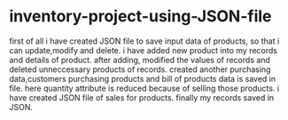 # inventory-project-using-JSON-file
first of all i have created JSON file to save input data of products, so that i can update,modify and delete.
 i have added new product into my records and details of product.
 after adding, modified the values of records and deleted unneccessary products of records.
 created another purchasing data,customers purchasing products and bill of products data is saved in file.
 here quantity attribute is reduced because of selling those products.
 i have created JSON file of sales for products.
 finally my records saved in JSON.
